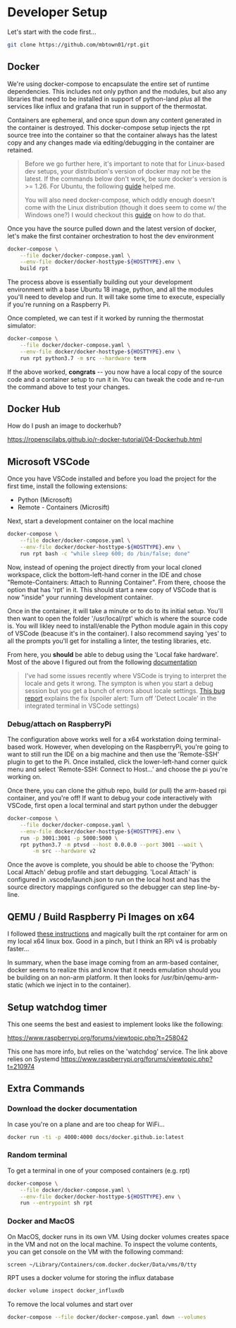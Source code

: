 # Developer Setup

Let's start with the code first...

```bash
git clone https://github.com/mbtown01/rpt.git
```

## Docker

We're using docker-compose to encapsulate the entire set of runtime
dependencies.  This includes not only python and the modules, but also any
libraries that need to be installed in support of python-land *plus* all
the services like influx and grafana that run in support of the thermostat.

Containers are ephemeral, and once spun down any content generated in the
container is destroyed.  This docker-compose setup injects the rpt source tree
into the container so that the container always has the latest copy and any
changes made via editing/debugging in the container are retained.

> Before we go further here, it's important to note that for Linux-based dev
setups, your distribution's version of docker may not be the latest.  If the
commands below don't work, be sure docker's version is >= 1.26.  For Ubuntu,
the following [guide](https://www.digitalocean.com/community/tutorials/how-to-install-and-use-docker-on-ubuntu-18-04) helped me.
>
>You will also need docker-compose, which oddly enough doesn't come with the
Linux distribution (though it does seem to come w/ the Windows one?)  I would
checkout this [guide](https://docs.docker.com/compose/install/) on how to do
that.

Once you have the source pulled down and the latest version of docker, let's
make the first container orchestration to host the dev environment

```bash
docker-compose \
    --file docker/docker-compose.yaml \
    --env-file docker/docker-hosttype-${HOSTTYPE}.env \
    build rpt
```

The process above is essentially building out your development environment
with a base Ubuntu 18 image, python, and all the modules you'll need to
develop and run.  It will take some time to execute, especially if you're
running on a Raspberry Pi.

Once completed, we can test if it worked by running the thermostat simulator:

```bash
docker-compose \
    --file docker/docker-compose.yaml \
    --env-file docker/docker-hosttype-${HOSTTYPE}.env \
    run rpt python3.7 -m src --hardware term
```

If the above worked, **congrats** -- you now have a local copy of the source
code and a container setup to run it in.  You can tweak the code and re-run the
command above to test your changes.

## Docker Hub

How do I push an image to dockerhub?

https://ropenscilabs.github.io/r-docker-tutorial/04-Dockerhub.html

## Microsoft VSCode

Once you have VSCode installed and before you load the project for
the first time, install the following extensions:

* Python (Microsoft)
* Remote - Containers (Microsift)

Next, start a development container on the local machine

```bash
docker-compose \
    --file docker/docker-compose.yaml \
    --env-file docker/docker-hosttype-${HOSTTYPE}.env \
    run rpt bash -c "while sleep 600; do /bin/false; done"
```

Now, instead of opening the project directly from your local cloned workspace,
click the bottom-left-hand corner in the IDE and chose "Remote-Containers:
Attach to Running Container".  From there, choose the option that has 'rpt'
in it.  This should start a new copy of VSCode that is now "inside" your
running development container.  

Once in the container, it will take a minute or to do to its initial setup.
You'll then want to open the folder '/usr/local/rpt' which is where the source
code is.  You will likley need to install/enable the Python module again in
this copy of VSCode (beacuse it's in the container).  I also recommend saying
'yes' to all the prompts you'll get for installing a linter, the testing
libraries, etc.  

From here, you **should** be able to debug using the 'Local fake hardware'.
Most of the above I figured out from the following [documentation](
https://code.visualstudio.com/docs/remote/containers)

> I've had some issues recently where VSCode is trying to interpret the locale and gets it wrong.  The sympton is when you start a debug session but you get a bunch of errors about locale settings. [This bug report](https://github.com/microsoft/vscode-remote-release/issues/2169) explains the fix (spoiler alert: Turn off 'Detect Locale' in the integrated terminal in VSCode settings)

### Debug/attach on RaspberryPi

The configuration above works well for a x64 workstation doing terminal-based
work.  However, when developing on the RaspberryPi, you're going to want to
still run the IDE on a big machine and then use the 'Remote-SSH' plugin to 
get to the Pi.  Once installed, click the lower-left-hand corner quick menu
and select 'Remote-SSH: Connect to Host...' and choose the pi you're working
on.  

Once there, you can clone the github repo, build (or pull) the  arm-based
rpi container, and you're off!  If want to debug your code interactively with
VSCode, first open a local terminal and start python under the debugger

```bash
docker-compose \
    --file docker/docker-compose.yaml \
    --env-file docker/docker-hosttype-${HOSTTYPE}.env \
    run -p 3001:3001 -p 5000:5000 \
    rpt python3.7 -m ptvsd --host 0.0.0.0 --port 3001 --wait \
        -m src --hardware v2
```

Once the avove is complete, you should be able to choose the 
'Python: Local Attach' debug profile and start debugging.  'Local Attach' is
configured in .vscode/launch.json to run on the local host and has the source
directory mappings configured so the debugger can step line-by-line.  

## QEMU / Build Raspberry Pi Images on x64

I followed [these instructions](https://matchboxdorry.gitbooks.io/matchboxblog/content/blogs/build_and_run_arm_images.html) and magically built the rpt container for arm on my local x64 linux box.  Good in a pinch, but I think an RPi v4 is probably faster...

In summary, when the base image coming from an arm-based container, docker seems to realize this and know that it needs emulation should you be building on an non-arm platform.  It then looks for /usr/bin/qemu-arm-static (which we inject in to the container).

## Setup watchdog timer

This one seems the best and easiest to implement looks like the following:

https://www.raspberrypi.org/forums/viewtopic.php?t=258042

This one has more info, but relies on the 'watchdog' service.  The link above relies on Systemd
https://www.raspberrypi.org/forums/viewtopic.php?t=210974

## Extra Commands

### Download the docker documentation

In case you're on a plane and are too cheap for WiFi...

```bash
docker run -ti -p 4000:4000 docs/docker.github.io:latest
```

### Random terminal

To get a terminal in one of your composed containers (e.g. rpt)

```bash
docker-compose \
    --file docker/docker-compose.yaml \
    --env-file docker/docker-hosttype-${HOSTTYPE}.env \
    run --entrypoint sh rpt
```

### Docker and MacOS

On MacOS, docker runs in its own VM.  Using docker volumes creates space in
the VM and not on the local machine.  To inspect the volume contents, you
can get console on the VM with the following command:

```bash
screen ~/Library/Containers/com.docker.docker/Data/vms/0/tty
```

RPT uses a docker volume for storing the influx database

```bash
docker volume inspect docker_influxdb
```

To remove the local volumes and start over

```bash
docker-compose --file docker/docker-compose.yaml down --volumes
```
